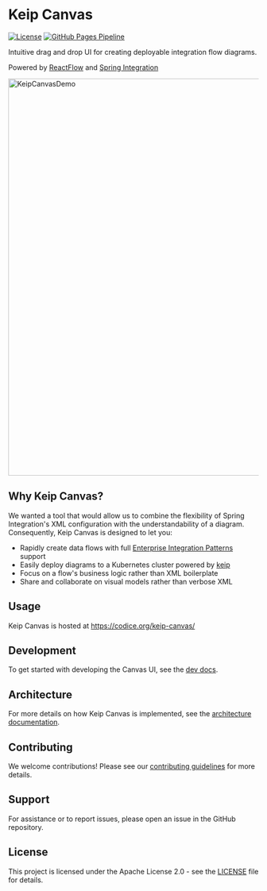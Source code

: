 # Keip Canvas

[![License](https://img.shields.io/badge/License-Apache_2.0-blue.svg)](https://opensource.org/licenses/Apache-2.0)
[![GitHub Pages Pipeline](https://github.com/codice/keip-canvas/actions/workflows/deploy-canvas-webapp.yaml/badge.svg)](https://github.com/codice/keip-canvas/actions/workflows/deploy-canvas-webapp.yaml)

Intuitive drag and drop UI for creating deployable integration flow diagrams.

Powered by [ReactFlow](https://reactflow.dev/) and [Spring Integration](https://spring.io/projects/spring-integration)


<img src="docs/img/canvas-demo.gif" alt="KeipCanvasDemo" width=800>

## Why Keip Canvas?

We wanted a tool that would allow us to combine the flexibility of Spring Integration's XML configuration with the
understandability of a diagram. Consequently, Keip Canvas is designed to let you:

- Rapidly create data flows with
  full [Enterprise Integration Patterns](https://www.enterpriseintegrationpatterns.com/patterns/messaging/) support
- Easily deploy diagrams to a Kubernetes cluster powered by [keip](https://github.com/codice/keip)
- Focus on a flow's business logic rather than XML boilerplate
- Share and collaborate on visual models rather than verbose XML

## Usage

Keip Canvas is hosted at https://codice.org/keip-canvas/

## Development

To get started with developing the Canvas UI, see the [dev docs](./ui/DEVELOPER.md).

## Architecture

For more details on how Keip Canvas is implemented, see the [architecture documentation](docs/ARCHITECTURE.md).

## Contributing

We welcome contributions! Please see our [contributing guidelines](docs/CONTRIBUTING.md) for more details.

## Support

For assistance or to report issues, please open an issue in the GitHub repository.

## License

This project is licensed under the Apache License 2.0 - see the [LICENSE](LICENSE) file for details.